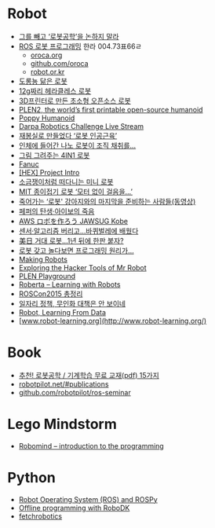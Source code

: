 Robot
=====
* [그를 빼고 ‘로봇공학’을 논하지 말라](http://www.bloter.net/archives/224824)
* [ROS 로봇 프로그래밍](http://book.daum.net/detail/book.do?bookid=KOR9791195149278) 한라 004.73표66ㄹ
  * [oroca.org](http://oroca.org/)
  * [github.com/oroca](https://github.com/oroca)
  * [robot.or.kr](http://robot.or.kr/)
* [도롱뇽 닮은 로봇](http://techholic.co.kr/archives/30293)
* [12g짜리 헤라클레스 로봇](http://techholic.co.kr/archives/32962)
* [3D프린터로 만든 초소형 오픈소스 로봇](http://techholic.co.kr/archives/32551)
* [PLEN2, the world’s first printable open-source humanoid](https://www.kickstarter.com/projects/2107823129/plen2-the-worlds-first-printable-open-source-human)
* [Poppy Humanoid](https://www.poppy-project.org/creatures/poppy-humanoid/)
* [Darpa Robotics Challenge Live Stream](http://live.curiositystream.com/)
* [재봉실로 만들었다 ‘로봇 인공근육’](http://techholic.co.kr/archives/34906)
* [인체에 들어간 나노 로봇이 조직 채취를…](http://techholic.co.kr/archives/34897)
* [그림 그려주는 4IN1 로봇](http://techholic.co.kr/archives/32544)
* [Fanuc](http://www.thegear.co.kr/8465)
* [[HEX] Project Intro](http://www.gperco.com/2015/06/hex-project-intro.html)
* [소금쟁이처럼 떠다니는 미니 로봇](http://ppss.kr/archives/47403)
* [MIT 종이접기 로봇 ‘모터 없이 걸음을…’](http://techholic.co.kr/archives/35122)
* [죽어가는 ‘로봇' 강아지와의 마지막을 준비하는 사람들(동영상)](http://www.huffingtonpost.kr/2015/06/20/story_n_7629822.html)
* [페퍼의 탄생·아이보의 죽음](http://techholic.co.kr/archives/35420)
* [AWS ロボを作ろう JAWSUG Kobe](http://www.slideshare.net/shimy_net/robo-pub)
* [센서·알고리즘 버리고…바퀴벌레에 배웠다](http://techholic.co.kr/archives/36057)
* [美日 거대 로봇…1년 뒤에 한판 붙자?](http://techholic.co.kr/archives/36085)
* [로봇 갖고 놀다보면 프로그래밍 원리가…](http://techholic.co.kr/archives/36658)
* [Making Robots](https://www.youtube.com/watch?v=OcFOWIq3cIc)
* [Exploring the Hacker Tools of Mr Robot](https://hackertarget.com/hacker-tools-mr-robot//)
* [PLEN Playground](http://plen.jp/playground/)
* [Roberta – Learning with Robots](http://www.open-roberta.org/en/welcome/)
* [ROSCon2015 총정리](http://cafe.naver.com/openrt/12384)
* [일자리 정책, 무인화 대책은 안 보이네](http://www.bloter.net/archives/240824)
* [Robot, Learning From Data](http://www.slideshare.net/samchoi7/robot-learning-from-data)
* [www.robot-learning.org](http://www.robot-learning.org/)

# Book
* [추천! 로봇공학 / 기계학습 무료 교재(pdf) 15가지](http://t-robotics.blogspot.in/2015/01/pdf-15.html)
* [robotpilot.net/#publications](http://robotpilot.net/#publications)
* [github.com/robotpilot/ros-seminar](https://github.com/robotpilot/ros-seminar)

# Lego Mindstorm
* [Robomind – introduction to the programming](http://educationware.net/robomind-introduction-to-the-programming/)

# Python
* [Robot Operating System (ROS) and ROSPy](http://www.talkpythontome.com/episodes/show/7/robot-operating-system-ros-and-rospy)
* [Offline programming with RoboDK](http://www.robodk.com/offline-programming.php)
* [fetchrobotics](https://github.com/fetchrobotics)
